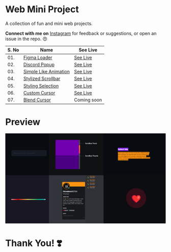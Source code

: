 # Web Mini Project

A collection of fun and mini web projects.

**Connect with me on** [Instagram](https://instagram.com/hi.coders) for feedback or suggestions, or open an issue in the repo. 😍

| S. No | Name                                 | See Live                   |
| ----- | ------------------------------------ | -------------------------- |
| 01.   | [Figma Loader][figma-loader]         | [See Live][figma-loader-l] |
| 02.   | [Discord Popup][discord-pop]         | [See Live][discord-pop-l]  |
| 03.   | [Simple Like Animation][simple-like] | [See Live][simple-like-l]  |
| 04.   | [Stylized Scrollbar][style-scroll]   | [See Live][style-scroll-l] |
| 05.   | [Styling Selection][selection]       | [See Live][selection-l]    |
| 06.   | [Custom Cursor][cursor]              | [See Live][cursor-l]       |
| 07.   | [Blend Cursor][blendcur]             | Coming soon                |

[figma-loader]: https://github.com/hicodersofficial/mini-web-projects/tree/main/figma-loader
[figma-loader-l]: https://codepen.io/hicoders/pen/ExEPqyb
[discord-pop]: https://github.com/hicodersofficial/mini-web-projects/tree/main/discord-profile-popup
[discord-pop-l]: https://codepen.io/hicoders/pen/poLZbdb
[simple-like]: https://github.com/hicodersofficial/mini-web-projects/tree/main/simple-like-animation
[simple-like-l]: https://codepen.io/hicoders/pen/XWEBJRx
[style-scroll]: https://github.com/hicodersofficial/mini-web-projects/tree/main/scrollbar-style
[style-scroll-l]: https://codepen.io/hicoders/pen/LYdgOrj
[selection]: https://github.com/hicodersofficial/mini-web-projects/tree/main/selection-style
[selection-l]: https://codepen.io/hicoders/pen/KKoYBbX
[cursor]: https://github.com/hicodersofficial/mini-web-projects/tree/main/custom-cursor
[cursor-l]: https://codepen.io/hicoders/pen/YzaoGEP
[blendcur]: https://github.com/hicodersofficial/mini-web-projects/tree/main/cursor-blend-effect

<!-- [blendcur-l]:  -->

# Preview

![](/preview.png)

# **Thank You!** ❣️

